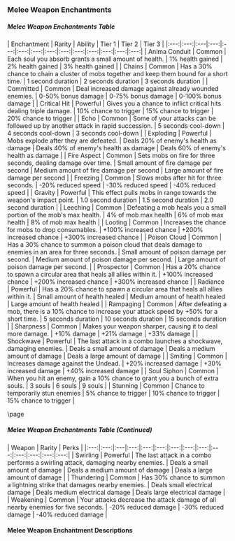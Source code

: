 ### Melee Weapon Enchantments

<div class='classTable wide'>

##### Melee Weapon Enchantments Table

| Enchantment | Rarity | Ability | Tier 1 | Tier 2 | Tier 3 |
|:---:|:---:|:---|:---:|:---:|:---:|:---:|:---:|:---:|:---:|:---:|:---:|:---:|:---:|
| Anima Conduit | Common | Each soul you absorb grants a small amount of health. | 1% health gained | 2% health gained | 3% health gained |
| Chains | Common | Has a 30% chance to chain a cluster of mobs together and keep them bound for a short time. | 1 second duration | 2 seconds duration | 3 seconds duration |
| Committed | Common | Deal increased damage against already wounded enemies. | 0-50% bonus damage | 0-75% bonus damage | 0-100% bonus damage |
| Critical Hit | Powerful | Gives you a chance to inflict critical hits dealing triple damage. | 10% chance to trigger | 15% chance to trigger | 20% chance to trigger |
| Echo | Common | Some of your attacks can be followed up by another attack in rapid succession. | 5 seconds cool-down | 4 seconds cool-down | 3 seconds cool-down |
| Exploding | Powerful | Mobs explode after they are defeated. | Deals 20% of enemy's health as damage | Deals 40% of enemy's health as damage | Deals 60% of enemy's health as damage |
| Fire Aspect | Common | Sets mobs on fire for three seconds, dealing damage over time. | Small amount of fire damage per second | Medium amount of fire damage per second | Large amount of fire damage per second |
| Freezing | Common | Slows mobs after hit for three seconds. | -20% reduced speed | -30% reduced speed | -40% reduced speed |
| Gravity | Powerful | This effect pulls mobs in range towards the weapon's impact point. | 1.0 second duration | 1.5 second duration | 2.0 second duration |
| Leeching | Common | Defeating a mob heals you a small portion of the mob's max health. | 4% of mob max health | 6% of mob max health | 8% of mob max health |
| Looting | Common | Increases the chance for mobs to drop consumables. | +100% increased chance | +200% increased chance | +300% increased chance |
| Poison Cloud | Common | Has a 30% chance to summon a poison cloud that deals damage to enemies in an area for three seconds. | Small amount of poison damage per second. | Medium amount of poison damage per second. | Large amount of poison damage per second. |
| Prospector | Common | Has a 20% chance to spawn a circular area that heals all allies within it. | +100% increased chance | +200% increased chance | +300% increased chance |
| Radiance | Powerful | Has a 20% chance to spawn a circular area that heals all allies within it. | Small amount of health healed | Medium amount of health healed | Large amount of health healed |
| Rampaging | Common | After defeating a mob, there is a 10% chance to increase your attack speed by +50% for a short time. | 5 seconds duration | 10 seconds duration | 15 seconds duration |
| Sharpness | Common | Makes your weapon sharper, causing it to deal more damage. | +10% damage | +21% damage | +33% damage |
| Shockwave | Powerful | The last attack in a combo launches a shockwave, damaging enemies. | Deals a small amount of damage | Deals a medium amount of damage | Deals a large amount of damage |
| Smiting | Common | Increases damage against the Undead. | +20% increased damage | +30% increased damage | +40% increased damage |
| Soul Siphon | Common | When you hit an enemy, gain a 10% chance to grant you a bunch of extra souls. | 3 souls | 6 souls | 9 souls |
| Stunning | Common | Chance to temporarily stun enemies | 5% chance to trigger | 10% chance to trigger | 15% chance to trigger |
</div>

\page

<div class='classTable wide'>

##### Melee Weapon Enchantments Table (Continued)

| Weapon | Rarity | Perks |
|:---:|:---:|:---|:---:|:---:|:---:|:---:|:---:|:---:|:---:|:---:|:---:|:---:|:---:|
| Swirling | Powerful | The last attack in a combo performs a swirling attack, damaging nearby enemies. | Deals a small amount of damage | Deals a medium amount of damage | Deals a large amount of damage |
| Thundering | Common | Has 30% chance to summon a lightning strike that damages nearby enemies. | Deals small electrical damage | Deals medium electrical damage | Deals large electrical damage |
| Weakening | Common | Your attacks decrease the attack damage of all nearby enemies for five seconds. | -20% reduced damage | -30% reduced damage | -40% reduced damage |
</div>

#### Melee Weapon Enchantment Descriptions
